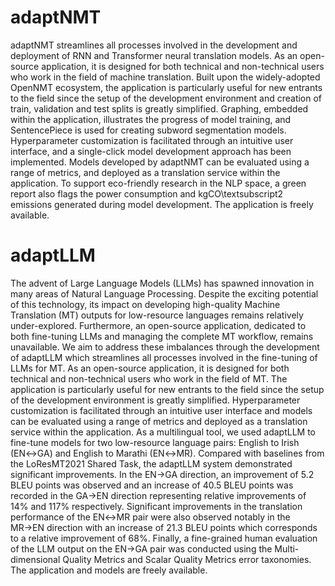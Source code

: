# adaptNMT

adaptNMT streamlines all processes involved in the development and deployment of RNN and Transformer neural translation models. As an open-source application, it is designed for both technical and non-technical users who work in the field of machine translation. Built upon the widely-adopted OpenNMT ecosystem, the application is particularly useful for new entrants to the field since the setup of the development environment and creation of train, validation  and test splits is greatly simplified. Graphing, embedded within the application, illustrates the progress of model training, and SentencePiece is used for creating subword segmentation models. Hyperparameter customization is facilitated through an intuitive user interface, and a single-click model development approach has been implemented. Models developed by adaptNMT can be evaluated using a range of metrics, and deployed as a translation service within the application. To support eco-friendly research in the NLP space, a green report also flags the power consumption and kgCO\textsubscript2 emissions generated during model development. The application is freely available.

# adaptLLM

The advent of Large Language Models (LLMs) has spawned innovation in many areas of Natural Language Processing. Despite the exciting potential of this technology, its impact on developing high-quality Machine Translation (MT) outputs for low-resource languages remains relatively under-explored. Furthermore, an open-source application, dedicated to both fine-tuning LLMs and managing the complete MT workflow, remains unavailable. We aim to address these imbalances through the development of adaptLLM which streamlines all processes involved in the fine-tuning of LLMs for MT. As an open-source application, it is designed for both technical and non-technical users who work in the field of MT. The application is particularly useful for new entrants to the field since the setup of the development environment is greatly simplified. Hyperparameter customization is facilitated through an intuitive user interface and models can be evaluated using a range of metrics and deployed as a translation service within the application. As a multilingual tool, we used adaptLLM to fine-tune models for two low-resource language pairs: English to Irish (EN↔GA) and English to Marathi (EN↔MR). Compared with baselines from the LoResMT2021 Shared Task, the adaptLLM system demonstrated significant improvements. In the EN→GA direction, an improvement of 5.2 BLEU points was observed and an increase of 40.5 BLEU points was recorded in the GA→EN direction representing relative improvements of 14% and 117% respectively. Significant improvements in the translation performance of the EN↔MR pair were also observed notably in the MR→EN direction with an increase of 21.3 BLEU points which corresponds to a relative improvement of 68%. Finally, a fine-grained human evaluation of the LLM output on the EN→GA pair was conducted using the Multi-dimensional Quality Metrics and Scalar Quality Metrics error taxonomies. The application and models are freely available.
